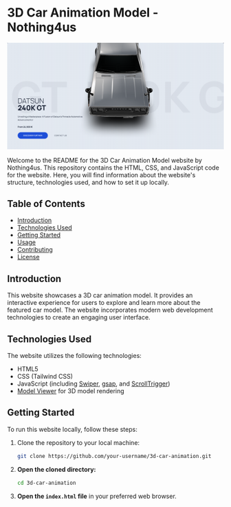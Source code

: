 # 3D Car Animation Model - Nothing4us

![Website Preview](Screenshot.png)

Welcome to the README for the 3D Car Animation Model website by Nothing4us. This repository contains the HTML, CSS, and JavaScript code for the website. Here, you will find information about the website's structure, technologies used, and how to set it up locally.

## Table of Contents

- [Introduction](#introduction)
- [Technologies Used](#technologies-used)
- [Getting Started](#getting-started)
- [Usage](#usage)
- [Contributing](#contributing)
- [License](#license)

## Introduction

This website showcases a 3D car animation model. It provides an interactive experience for users to explore and learn more about the featured car model. The website incorporates modern web development technologies to create an engaging user interface.

## Technologies Used

The website utilizes the following technologies:

- HTML5
- CSS (Tailwind CSS)
- JavaScript (including [Swiper](https://swiperjs.com/), [gsap](https://greensock.com/gsap/), and [ScrollTrigger](https://greensock.com/scrolltrigger/))
- [Model Viewer](https://modelviewer.dev/) for 3D model rendering

## Getting Started

To run this website locally, follow these steps:

1. Clone the repository to your local machine:

   ```bash
   git clone https://github.com/your-username/3d-car-animation.git
   
2. **Open the cloned directory:**
   ```bash
   cd 3d-car-animation
   
3. **Open the `index.html` file** in your preferred web browser.
